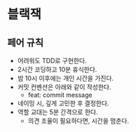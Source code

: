 # 블랙잭

## 페어 규칙

- 어려워도 TDD로 구현한다.
- 2시간 코딩하고 10분 휴식한다.
- 밤 10시 이후에는 개인 시간을 가진다.
- 커밋 컨벤션은 아래와 같이 작성한다.
    - feat: commit message
- 네이밍 시, 깊게 고민한 후 결정한다.
- 역할 교대는 5분 간격으로 한다.
    - 의견 조율이 필요하다면, 시간을 멈춘다.

